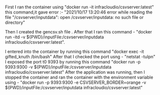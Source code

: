 First I ran the container using "docker run -it infracloudio/csvserver:latest" this command,it gave error :- "2021/10/17 13:20:46 error while reading the file "/csvserver/inputdata": open /csvserver/inputdata: no such file or directory"

Then I created the gencsv.sh file . After that I ran this command - "docker run -itd -v ${PWD}/inputFile:/csvserver/inputdata infracloudio/csvserver:latest".

I entered into the container by running this command "docker exec -it gifted_knuth /bin/bash" 
After that I checked the port usng - "netstat -tulpn"
I exposed the port t0 9393 by running this command "docker run -p 9393:9300 -v ${PWD}/inputFile:/csvserver/inputdata infracloudio/csvserver:latest"
After the application was running, then I stopped the container and ran the container with the environment variable using -
"docker run -p 9393:9300 -e CSVSERVER_BORDER=orange -v ${PWD}/inputFile:/csvserver/inputdata infracloudio/csvserver:latest"
